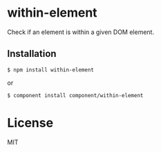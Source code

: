 
# within-element

  Check if an element is within a given DOM element.

## Installation

    $ npm install within-element

  or

    $ component install component/within-element

# License

  MIT
